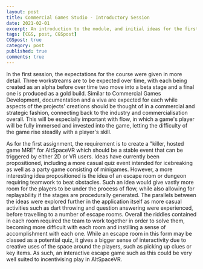 ```yaml
---
layout: post
title: Commercial Games Studio - Introductory Session
date: 2021-02-01
excerpt: An introduction to the module, and initial ideas for the first project.
tags: [CGS, post, CGSpost]
CGSpost: true
category: post
published: true
comments: true
---
```

In the first session, the expectations for the course were given in more detail. Three workstreams are to be expected over time, with each being created as an alpha before over time two move into a beta stage and a final one is produced as a gold build. Similar to Commercial Games Development, documentation and a viva are expected for each while aspects of the projects' creations should be thought of in a commercial and strategic fashion, connecting back to the industry and commercialisation overall. This will be especially important with flow, in which a game's player will be fully immersed and invested into the game, letting the difficulty of the game rise steadily with a player's skill. 

As for the first assignment, the requirement is to create a "killer, hosted game MRE" for AltSpaceVR which should be a stable event that can be triggered by either 2D or VR users. Ideas have currently been propositioned, including a more casual quiz event intended for icebreaking as well as a party game consisting of minigames. However, a more interesting idea propositioned is the idea of an escape room or dungeon requiring teamwork to beat obstacles. Such an idea would give vastly more room for the players to be under the process of flow, while also allowing for replayability if the stages are procedurally generated. The parallels between the ideas were explored further in the application itself as more casual activities such as dart throwing and question answering were experienced, before travelling to a number of escape rooms. Overall the riddles contained in each room required the team to work together in order to solve them, becoming more difficult with each room and instilling a sense of accomplishment with each one. While an escape room in this form may be classed as a potential quiz, it gives a bigger sense of interactivity due to creative uses of the space around the players, such as picking up clues or key items. As such, an interactive escape game such as this could be very well suited to incentivising play in AltSpaceVR.